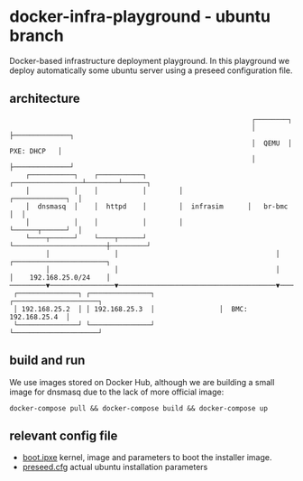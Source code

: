 # docker-infra-playground - ubuntu branch
Docker-based infrastructure deployment playground. In this playground we deploy automatically some ubuntu server using a preseed configuration file.


## architecture

```
                                                            ┌────────┐                                           
                                                            │        ├──────────────┐                            
                                                            │  QEMU  │  PXE: DHCP   │                            
                                                            │        ├──────────────┘                            
    ┌───────────┐    ┌───────────┐        ┌─────────────────┴────────┴──────┐                                    
    │           │    │           │        │                ┌─────────────┐  │                                    
    │  dnsmasq  │    │  httpd    │        │  infrasim      │   br-bmc    │  │                                    
    │           │    │           │        │                └──────┬──────┘  │                                    
    └────┬──────┘    └────┬──────┘        └───────────────────────┼─────────┘                                    
         │                │                                       │                  ┌───────────────────────┐   
         │                │                                       │                  │    192.168.25.0/24    │   
─────────▼────────────────▼───────────────────────────────────────▼──────────────────┴───────────────────────┴──▶
 ┌───────────────┐ ┌───────────────┐                ┌─────────────────────┐                                      
 │ 192.168.25.2  │ │ 192.168.25.3  │                │  BMC: 192.168.25.4  │                                      
 └───────────────┘ └───────────────┘                └─────────────────────┘                                      
```

## build and run

We use images stored on Docker Hub, although we are building a small image for dnsmasq due to the lack of more official image:
```
docker-compose pull && docker-compose build && docker-compose up
```
## relevant config file

 * [boot.ipxe](webroot/boot.ipxe) kernel, image and parameters to boot the installer image.
 * [preseed.cfg](webroot/preseed.cfg) actual ubuntu installation parameters



